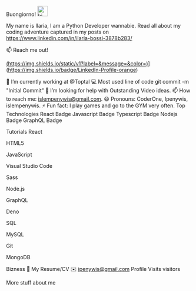Buongiorno! <img src="https://user-images.githubusercontent.com/1303154/88677602-1635ba80-d120-11ea-84d8-d263ba5fc3c0.gif" width="28px" alt="hi">

My name is Ilaria, I am a Python Developer wannabie. Read all about my coding adventure captured in my posts on https://www.linkedin.com/in/ilaria-bossi-3878b283/

📫 Reach me out!

[(https://img.shields.io/static/v1?label=<Linkedin>&message=<Profile>&color=<COLOR>)](https://img.shields.io/badge/LinkedIn-Profile-orange)](https://img.shields.io/badge/LinkedIn-Profile-orange)


🔭 I’m currently working at @Toptal
💻 Most used line of code git commit -m "Initial Commit"
🤔 I’m looking for help with Outstanding Video ideas.
📫 How to reach me: islempenywis@gmail.com.
😄 Pronouns: CoderOne, Ipenywis, islempenywis.
⚡ Fun fact: I play games and go to the GYM very often.
Top Technologies
React Badge Javascript Badge Typescript Badge Nodejs Badge GraphQL Badge

Tutorials
React

HTML5

JavaScript

Visual Studio Code

Sass

Node.js

GraphQL

Deno

SQL

MySQL

Git

MongoDB



Bizness
📎 My Resume/CV
✉️ ipenywis@gmail.com
Profile Visits
visitors

More stuff about me